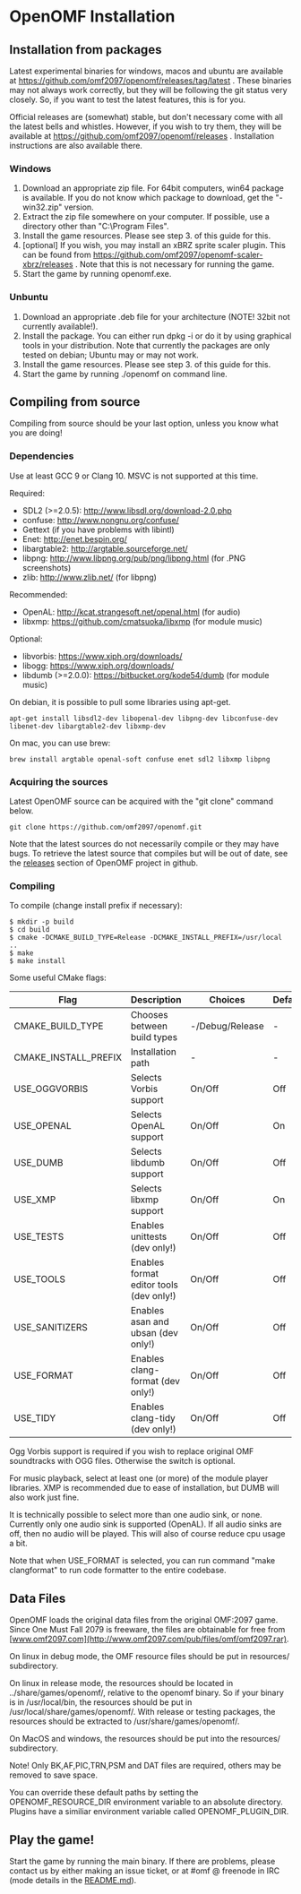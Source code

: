 # OpenOMF Installation

## Installation from packages

Latest experimental binaries for windows, macos and ubuntu are available at
https://github.com/omf2097/openomf/releases/tag/latest . These binaries may
not always work correctly, but they will be following the git status very 
closely. So, if you want to test the latest features, this is for you.

Official releases are (somewhat) stable, but don't necessary come with all 
the latest bells and whistles. However, if you wish to try them, they will
be available at https://github.com/omf2097/openomf/releases . Installation
instructions are also available there.

### Windows

1. Download an appropriate zip file. For 64bit computers, win64 package is available.
   If you do not know which package to download, get the "-win32.zip" version.
2. Extract the zip file somewhere on your computer. If possible, use a directory other
   than "C:\Program Files".
3. Install the game resources. Please see step 3. of this guide for this.
4. [optional] If you wish, you may install an xBRZ sprite scaler plugin.
   This can be found from https://github.com/omf2097/openomf-scaler-xbrz/releases .
   Note that this is not necessary for running the game.
5. Start the game by running openomf.exe.

### Unbuntu

1. Download an appropriate .deb file for your architecture (NOTE! 32bit not currently available!).
2. Install the package. You can either run dpkg -i <packagefile> or do it by using graphical tools
   in your distribution. Note that currently the packages are only tested on debian; Ubuntu may or
   may not work.
3. Install the game resources. Please see step 3. of this guide for this.
4. Start the game by running ./openomf on command line.

## Compiling from source

Compiling from source should be your last option, unless you know what you are doing!

### Dependencies

Use at least GCC 9 or Clang 10. MSVC is not supported at this time.

Required:
* SDL2 (>=2.0.5): http://www.libsdl.org/download-2.0.php
* confuse: http://www.nongnu.org/confuse/
* Gettext (if you have problems with libintl)
* Enet: http://enet.bespin.org/
* libargtable2: http://argtable.sourceforge.net/
* libpng: http://www.libpng.org/pub/png/libpng.html (for .PNG screenshots)
* zlib: http://www.zlib.net/ (for libpng)

Recommended:
* OpenAL: http://kcat.strangesoft.net/openal.html (for audio)
* libxmp: https://github.com/cmatsuoka/libxmp (for module music)

Optional:
* libvorbis: https://www.xiph.org/downloads/
* libogg: https://www.xiph.org/downloads/
* libdumb (>=2.0.0): https://bitbucket.org/kode54/dumb (for module music)


On debian, it is possible to pull some libraries using apt-get.
```
apt-get install libsdl2-dev libopenal-dev libpng-dev libconfuse-dev libenet-dev libargtable2-dev libxmp-dev
```

On mac, you can use brew:
```
brew install argtable openal-soft confuse enet sdl2 libxmp libpng
```

### Acquiring the sources

Latest OpenOMF source can be acquired with the "git clone" command below.

```
git clone https://github.com/omf2097/openomf.git
```

Note that the latest sources do not necessarily compile or they may have bugs. To retrieve 
the latest source that compiles but will be out of date, see the 
[releases](https://github.com/omf2097/openomf/releases) section of OpenOMF project in github.

### Compiling

To compile (change install prefix if necessary):

```
$ mkdir -p build
$ cd build
$ cmake -DCMAKE_BUILD_TYPE=Release -DCMAKE_INSTALL_PREFIX=/usr/local ..
$ make
$ make install
```

Some useful CMake flags:

| Flag                      | Description                             | Choices         | Default |
| ------------------------- | --------------------------------------- | --------------- | ------- |
| CMAKE_BUILD_TYPE          | Chooses between build types             | -/Debug/Release | -       |
| CMAKE_INSTALL_PREFIX      | Installation path                       | -               | -       |
| USE_OGGVORBIS             | Selects Vorbis support                  | On/Off          | Off     |
| USE_OPENAL                | Selects OpenAL support                  | On/Off          | On      |
| USE_DUMB                  | Selects libdumb support                 | On/Off          | Off     |
| USE_XMP                   | Selects libxmp support                  | On/Off          | On      |
| USE_TESTS                 | Enables unittests (dev only!)           | On/Off          | Off     |
| USE_TOOLS                 | Enables format editor tools (dev only!) | On/Off          | Off     |
| USE_SANITIZERS            | Enables asan and ubsan (dev only!)      | On/Off          | Off     |
| USE_FORMAT                | Enables clang-format (dev only!)        | On/Off          | Off     |
| USE_TIDY                  | Enables clang-tidy (dev only!)          | On/Off          | Off     |

Ogg Vorbis support is required if you wish to replace original OMF soundtracks with OGG files.
Otherwise the switch is optional.

For music playback, select at least one (or more) of the module player libraries. 
XMP is recommended due to ease of installation, but DUMB will also work just fine.

It is technically possible to select more than one audio sink, or none. Currently only one
audio sink is supported (OpenAL). If all audio sinks are off, then no audio will be played.
This will also of course reduce cpu usage a bit.

Note that when USE_FORMAT is selected, you can run command "make clangformat" to run code
formatter to the entire codebase.

## Data Files

OpenOMF loads the original data files from the original OMF:2097 game.
Since One Must Fall 2079 is freeware, the files are obtainable for free from
[www.omf2097.com](http://www.omf2097.com/pub/files/omf/omf2097.rar).

On linux in debug mode, the OMF resource files should be put in resources/ subdirectory.

On linux in release mode, the resources should be located in ../share/games/openomf/,
relative to the openomf binary. So if your binary is in /usr/local/bin, the resources should
be put in /usr/local/share/games/openomf/. With release or testing packages,
the resources should be extracted to /usr/share/games/openomf/.

On MacOS and windows, the resources should be put into the resources/ subdirectory.

Note! Only BK,AF,PIC,TRN,PSM and DAT files are required, others may be removed to save space.

You can override these default paths by setting the OPENOMF_RESOURCE_DIR environment
variable to an absolute directory. Plugins have a similiar environment variable called
OPENOMF_PLUGIN_DIR.

## Play the game!

Start the game by running the main binary. If there are problems, please contact us by either
making an issue ticket, or at #omf @ freenode in IRC (mode details in the
[README.md](https://github.com/omf2097/openomf/blob/master/README.md)).
